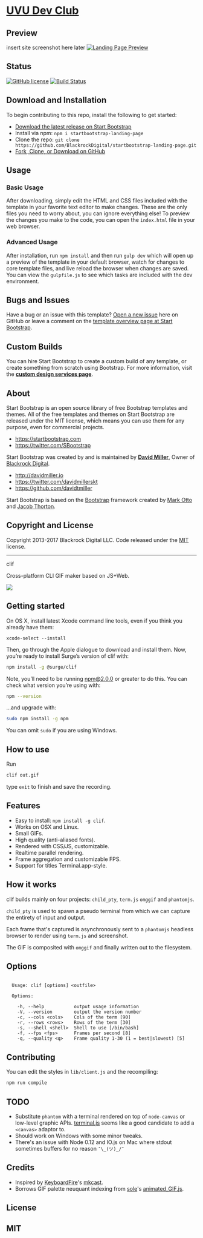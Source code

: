 # [UVU Dev Club](https://uvudevclub.org/)

## Preview
insert site screenshot here later
[![Landing Page Preview](https://uvudevclub.org/assests/img/foo.jpg)](https://uvudevclub.org/)

## Status

[![GitHub license](https://img.shields.io/badge/license-MIT-blue.svg)](https://raw.githubusercontent.com/zofrus/uvudevclub/master/LICENSE)
[![Build Status](https://travis-ci.org/BlackrockDigital/startbootstrap-landing-page.svg?branch=master)](https://travis-ci.org/BlackrockDigital/startbootstrap-landing-page)

## Download and Installation

To begin contributing to this repo, install the following to get started:
* [Download the latest release on Start Bootstrap](https://startbootstrap.com/template-overviews/landing-page/)
* Install via npm: `npm i startbootstrap-landing-page`
* Clone the repo: `git clone https://github.com/BlackrockDigital/startbootstrap-landing-page.git`
* [Fork, Clone, or Download on GitHub](https://github.com/BlackrockDigital/startbootstrap-landing-page)

## Usage

### Basic Usage

After downloading, simply edit the HTML and CSS files included with the template in your favorite text editor to make changes. These are the only files you need to worry about, you can ignore everything else! To preview the changes you make to the code, you can open the `index.html` file in your web browser.

### Advanced Usage

After installation, run `npm install` and then run `gulp dev` which will open up a preview of the template in your default browser, watch for changes to core template files, and live reload the browser when changes are saved. You can view the `gulpfile.js` to see which tasks are included with the dev environment.

## Bugs and Issues

Have a bug or an issue with this template? [Open a new issue](https://github.com/BlackrockDigital/startbootstrap-landing-page/issues) here on GitHub or leave a comment on the [template overview page at Start Bootstrap](http://startbootstrap.com/template-overviews/landing-page/).

## Custom Builds

You can hire Start Bootstrap to create a custom build of any template, or create something from scratch using Bootstrap. For more information, visit the **[custom design services page](https://startbootstrap.com/bootstrap-design-services/)**.

## About

Start Bootstrap is an open source library of free Bootstrap templates and themes. All of the free templates and themes on Start Bootstrap are released under the MIT license, which means you can use them for any purpose, even for commercial projects.

* https://startbootstrap.com
* https://twitter.com/SBootstrap

Start Bootstrap was created by and is maintained by **[David Miller](http://davidmiller.io/)**, Owner of [Blackrock Digital](http://blackrockdigital.io/).

* http://davidmiller.io
* https://twitter.com/davidmillerskt
* https://github.com/davidtmiller

Start Bootstrap is based on the [Bootstrap](http://getbootstrap.com/) framework created by [Mark Otto](https://twitter.com/mdo) and [Jacob Thorton](https://twitter.com/fat).

## Copyright and License

Copyright 2013-2017 Blackrock Digital LLC. Code released under the [MIT](https://github.com/BlackrockDigital/startbootstrap-landing-page/blob/gh-pages/LICENSE) license.


--------------------------------------------
 clif

Cross-platform CLI GIF maker based on JS+Web.

![](https://cldup.com/Iu3VmK9SVy.gif)

## Getting started

On OS X, install latest Xcode command line tools, even if you think you already have them:

```
xcode-select --install
```

Then, go through the Apple dialogue to download and install them. Now, you’re ready to install Surge’s version of clif with:

```sh
npm install -g @surge/clif
```

Note, you’ll need to be running npm@2.0.0 or greater to do this. You can check what version you’re using with:

```sh
npm --version
```

…and upgrade with:

```sh
sudo npm install -g npm
```

You can omit `sudo` if you are using Windows.

## How to use

Run

```sh
clif out.gif
```

type `exit` to finish and save the recording.

## Features

- Easy to install: `npm install -g clif`.
- Works on OSX and Linux.
- Small GIFs.
- High quality (anti-aliased fonts).
- Rendered with CSS/JS, customizable.
- Realtime parallel rendering.
- Frame aggregation and customizable FPS.
- Support for titles Terminal.app-style.

## How it works

clif builds mainly on four projects: `child_pty`, `term.js`
`omggif` and `phantomjs`.

`child_pty` is used to spawn a pseudo terminal from
which we can capture the entirety of input and output.

Each frame that's captured is asynchronously sent to
a `phantomjs` headless browser to render using `term.js`
and screenshot.

The GIF is composited with `omggif` and finally written
out to the filesystem.

## Options

```

  Usage: clif [options] <outfile>

  Options:

    -h, --help           output usage information
    -V, --version        output the version number
    -c, --cols <cols>    Cols of the term [90]
    -r, --rows <rows>    Rows of the term [30]
    -s, --shell <shell>  Shell to use [/bin/bash]
    -f, --fps <fps>      Frames per second [8]
    -q, --quality <q>    Frame quality 1-30 (1 = best|slowest) [5]

```

## Contributing

You can edit the styles in `lib/client.js` and the recompiling:

```sh
npm run compile
```

## TODO

- Substitute `phantom` with a terminal rendered on top
  of `node-canvas` or low-level graphic APIs.
  [terminal.js](https://github.com/Gottox/terminal.js) seems like a good
  candidate to add a `<canvas>` adaptor to.
- Should work on Windows with some minor tweaks.
- There's an issue with Node 0.12 and IO.js on Mac
  where stdout sometimes buffers for no reason `¯\_(ツ)_/¯`

## Credits

- Inspired by [KeyboardFire](https://github.com/KeyboardFire)'s [mkcast](https://github.com/KeyboardFire/mkcast).
- Borrows GIF palette neuquant indexing from
  [sole](https://github.com/sole)'s [animated_GIF.js](https://github.com/sole/Animated_GIF).

## License

MIT
----------------------------

